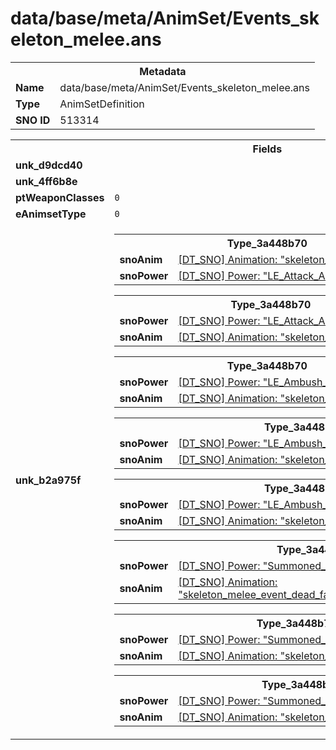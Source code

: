 <h1>data/base/meta/AnimSet/Events_skeleton_melee.ans</h1><table><tr><th colspan="100%">Metadata</th></tr><tr><td><b>Name</b></td><td>data/base/meta/AnimSet/Events_skeleton_melee.ans</td></tr><tr><td><b>Type</b></td><td>AnimSetDefinition</td></tr><tr><td><b>SNO ID</b></td><td>513314</td></tr></table>

<table><tr><th colspan="100%">Fields</th></tr><tr><td><b>unk_d9dcd40</b></td><td></td></tr><tr><td><b>unk_4ff6b8e</b></td><td></td></tr><tr><td><b>ptWeaponClasses</b></td><td><code>0</code>
</td></tr><tr><td><b>eAnimsetType</b></td><td><code>0</code></td></tr><tr><td><b>unk_b2a975f</b></td><td><table><tr><th colspan="100%">Type_3a448b70</th></tr><tr><td><b>snoAnim</b></td><td><a href="..\Anim\skeleton_melee_attk_basic.ani">[DT_SNO] Animation: "skeleton_melee_attk_basic"</a></td></tr><tr><td><b>snoPower</b></td><td><a href="..\Power\LE_Attack_AiProp_Prey_Attack.pow">[DT_SNO] Power: "LE_Attack_AiProp_Prey_Attack"</a></td></tr></table>


<table><tr><th colspan="100%">Type_3a448b70</th></tr><tr><td><b>snoPower</b></td><td><a href="..\Power\LE_Attack_AiProp_Prey_Taunt.pow">[DT_SNO] Power: "LE_Attack_AiProp_Prey_Taunt"</a></td></tr><tr><td><b>snoAnim</b></td><td><a href="..\Anim\skeleton_melee_event_taunt.ani">[DT_SNO] Animation: "skeleton_melee_event_taunt"</a></td></tr></table>


<table><tr><th colspan="100%">Type_3a448b70</th></tr><tr><td><b>snoPower</b></td><td><a href="..\Power\LE_Ambush_Execute_NPC.pow">[DT_SNO] Power: "LE_Ambush_Execute_NPC"</a></td></tr><tr><td><b>snoAnim</b></td><td><a href="..\Anim\skeleton_melee_attk_basic.ani">[DT_SNO] Animation: "skeleton_melee_attk_basic"</a></td></tr></table>


<table><tr><th colspan="100%">Type_3a448b70</th></tr><tr><td><b>snoPower</b></td><td><a href="..\Power\LE_Ambush_Undead_Spawn.pow">[DT_SNO] Power: "LE_Ambush_Undead_Spawn"</a></td></tr><tr><td><b>snoAnim</b></td><td><a href="..\Anim\skeleton_melee_event_summoned_ground.ani">[DT_SNO] Animation: "skeleton_melee_event_summoned_ground"</a></td></tr></table>


<table><tr><th colspan="100%">Type_3a448b70</th></tr><tr><td><b>snoPower</b></td><td><a href="..\Power\LE_Ambush_Undead_BonusSpawn.pow">[DT_SNO] Power: "LE_Ambush_Undead_BonusSpawn"</a></td></tr><tr><td><b>snoAnim</b></td><td><a href="..\Anim\skeleton_melee_event_summoned_ground.ani">[DT_SNO] Animation: "skeleton_melee_event_summoned_ground"</a></td></tr></table>


<table><tr><th colspan="100%">Type_3a448b70</th></tr><tr><td><b>snoPower</b></td><td><a href="..\Power\Summoned_Animating_DeadPose.pow">[DT_SNO] Power: "Summoned_Animating_DeadPose"</a></td></tr><tr><td><b>snoAnim</b></td><td><a href="..\Anim\skeleton_melee_event_dead_facedown_rollover_endpose_summoned.ani">[DT_SNO] Animation: "skeleton_melee_event_dead_facedown_rollover_endpose_summoned"</a></td></tr></table>


<table><tr><th colspan="100%">Type_3a448b70</th></tr><tr><td><b>snoPower</b></td><td><a href="..\Power\Summoned_Animating_WallSpawn.pow">[DT_SNO] Power: "Summoned_Animating_WallSpawn"</a></td></tr><tr><td><b>snoAnim</b></td><td><a href="..\Anim\skeleton_melee_event_summoned_wall.ani">[DT_SNO] Animation: "skeleton_melee_event_summoned_wall"</a></td></tr></table>


<table><tr><th colspan="100%">Type_3a448b70</th></tr><tr><td><b>snoPower</b></td><td><a href="..\Power\Summoned_Animating_AmbushPose.pow">[DT_SNO] Power: "Summoned_Animating_AmbushPose"</a></td></tr><tr><td><b>snoAnim</b></td><td><a href="..\Anim\skeleton_melee_event_summoned_getUp.ani">[DT_SNO] Animation: "skeleton_melee_event_summoned_getUp"</a></td></tr></table>


</td></tr></table>

